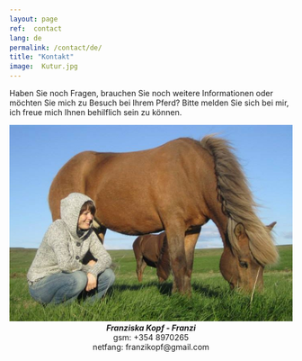 ```yaml
---
layout: page
ref:  contact
lang: de
permalink: /contact/de/
title: "Kontakt"
image:  Kutur.jpg
---
```


Haben Sie noch Fragen, brauchen Sie noch weitere Informationen oder möchten Sie mich zu Besuch bei Ihrem Pferd? 
Bitte melden Sie sich bei mir, ich freue mich Ihnen behilflich sein zu können.
<center>
<a href="/images/Kutur.jpg" data-lightbox="Kutur" data-title="Kútur und ich">
  <img src="/images/Kutur_thumb.jpg" title="Kútur und ich">
</a>
</center>

<center>
<strong><i>Franziska Kopf - Franzi</i></strong>
</center>

<center>
gsm: +354 8970265
</center>

<center>
netfang: franzikopf@gmail.com
</center>
